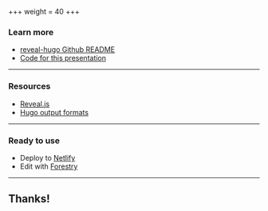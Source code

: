 +++
weight = 40
+++

### Learn more

- [reveal-hugo Github README](https://github.com/dzello/reveal-hugo)
- [Code for this presentation](https://github.com/dzello/reveal-hugo/tree/master/exampleSite)

---

### Resources

- [Reveal.js](https://revealjs.org)
- [Hugo output formats](https://gohugo.io/templates/output-formats/)

---

### Ready to use

- Deploy to [Netlify](https://netlify.com/)
- Edit with [Forestry](https://forestry.io/)

---

## Thanks!
